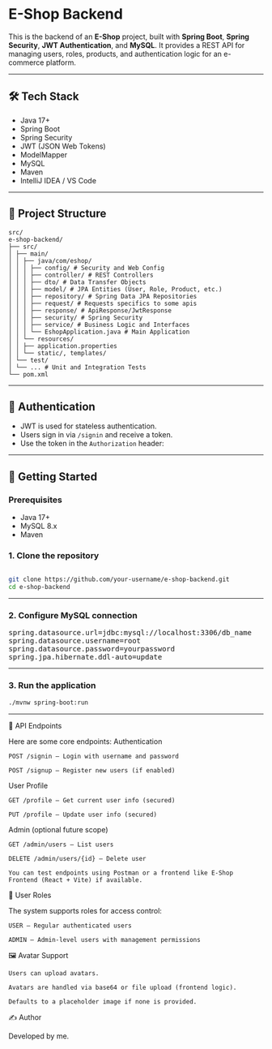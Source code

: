 # E-Shop Backend

This is the backend of an **E-Shop** project, built with **Spring Boot**, **Spring Security**, **JWT Authentication**, and **MySQL**. It provides a REST API for managing users, roles, products, and authentication logic for an e-commerce platform.

---

## 🛠 Tech Stack

- Java 17+
- Spring Boot
- Spring Security
- JWT (JSON Web Tokens)
- ModelMapper
- MySQL
- Maven
- IntelliJ IDEA / VS Code

---

## 📁 Project Structure

<pre><code>src/
e-shop-backend/
├── src/
│ ├── main/
│ │ ├── java/com/eshop/
│ │ │ ├── config/ # Security and Web Config
│ │ │ ├── controller/ # REST Controllers
│ │ │ ├── dto/ # Data Transfer Objects
│ │ │ ├── model/ # JPA Entities (User, Role, Product, etc.)
│ │ │ ├── repository/ # Spring Data JPA Repositories
│ │ │ ├── request/ # Requests specifics to some apis
│ │ │ ├── response/ # ApiResponse/JwtResponse
│ │ │ ├── security/ # Spring Security
│ │ │ ├── service/ # Business Logic and Interfaces
│ │ │ └── EshopApplication.java # Main Application
│ │ └── resources/
│ │ ├── application.properties
│ │ └── static/, templates/
│ └── test/
│ └── ... # Unit and Integration Tests
└── pom.xml
</code></pre>


---

## 🔐 Authentication

- JWT is used for stateless authentication.
- Users sign in via `/signin` and receive a token.
- Use the token in the `Authorization` header:  



---

## 🚀 Getting Started

### Prerequisites

- Java 17+
- MySQL 8.x
- Maven

### 1. Clone the repository

```bash

git clone https://github.com/your-username/e-shop-backend.git
cd e-shop-backend
```
---

### 2. Configure MySQL connection
<pre>
spring.datasource.url=jdbc:mysql://localhost:3306/db_name
spring.datasource.username=root
spring.datasource.password=yourpassword
spring.jpa.hibernate.ddl-auto=update
</pre>

---

### 3. Run the application

```bash
./mvnw spring-boot:run
```
---

🧪 API Endpoints

Here are some core endpoints:
Authentication

    POST /signin – Login with username and password

    POST /signup – Register new users (if enabled)

User Profile

    GET /profile – Get current user info (secured)

    PUT /profile – Update user info (secured)

Admin (optional future scope)

    GET /admin/users – List users

    DELETE /admin/users/{id} – Delete user

    You can test endpoints using Postman or a frontend like E-Shop Frontend (React + Vite) if available.

👤 User Roles

The system supports roles for access control:

    USER – Regular authenticated users

    ADMIN – Admin-level users with management permissions

🖼 Avatar Support

    Users can upload avatars.

    Avatars are handled via base64 or file upload (frontend logic).

    Defaults to a placeholder image if none is provided.

✍️ Author

Developed by me.